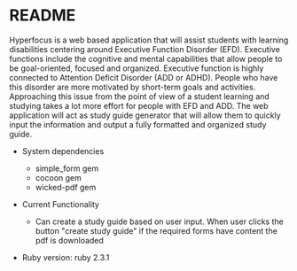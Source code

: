 # README

Hyperfocus is a web based application that will assist students with learning disabilities centering around Executive Function Disorder (EFD). Executive functions include the cognitive and mental capabilities that allow people to be goal-oriented, focused and organized. Executive function is highly connected to Attention Deficit Disorder (ADD or ADHD). People who have this disorder are more motivated by short-term goals and activities. Approaching this issue from the point of view of a student learning and studying takes a lot more effort for people with EFD and ADD. The web application will act as study guide generator that will allow them to quickly input the information and output a fully formatted and organized study guide.

* System dependencies
  * simple_form gem
  * cocoon gem
  * wicked-pdf gem
  
* Current Functionality
  * Can create a study guide based on user input. When user clicks the button "create study guide" if the required forms have content the pdf is downloaded


* Ruby version: ruby 2.3.1

